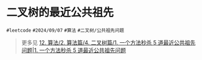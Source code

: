 
# 二叉树的最近公共祖先



`#leetcode`   `#2024/09/07`  `#算法`   `#二叉树/公共祖先问题` 

> 更多见 [12. 算法/2. 算法篇/4. 二叉树篇/1. 一个方法秒杀 5 道最近公共祖先问题|1. 一个方法秒杀 5 道最近公共祖先问题](/post/a37074a6675e5902b04c6ac20990ee78.html#12-算法/2-算法篇/4-二叉树篇/1-一个方法秒杀-5-道最近公共祖先问题|1-一个方法秒杀-5-道最近公共祖先问题) 

